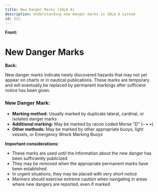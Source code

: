 ```yaml
---
title: New Danger Marks (IALA A)
description: Understanding new danger marks in IALA A system
id: 121
---
```


**Front:**
# New Danger Marks

**Back:**
<p>New danger marks indicate newly discovered hazards that may not yet appear on charts or in nautical publications. These marks are temporary and will eventually be replaced by permanent markings after sufficient notice has been given.</p>

<div class="mark-section">
  <h3>New Danger Mark:</h3>
  <ul>
    <li><strong>Marking method:</strong> Usually marked by duplicate lateral, cardinal, or isolated danger marks</li>
    <li><strong>Additional marking:</strong> May be marked by racon coded Morse "D" (– • •)</li>
    <li><strong>Other methods:</strong> May be marked by other appropriate buoys, light vessels, or Emergency Wreck Marking Buoys</li>
  </ul>
</div>

<p><strong>Important considerations:</strong></p>
<ul>
  <li>These marks are used until the information about the new danger has been sufficiently publicized</li>
  <li>They may be removed when the appropriate permanent marks have been established</li>
  <li>In urgent situations, they may be placed with very short notice</li>
  <li>Mariners should exercise extreme caution when navigating in areas where new dangers are reported, even if marked</li>
</ul>